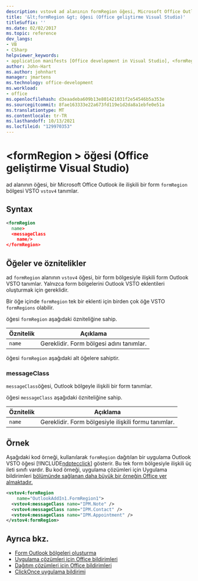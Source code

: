 ```yaml
---
description: vstov4 ad alanının formRegion öğesi, Microsoft Office Outlook eklenti ile ilişkili bir form VSTO tanımlar.
title: '&lt;formRegion &gt; öğesi (Office geliştirme Visual Studio)'
titleSuffix: ''
ms.date: 02/02/2017
ms.topic: reference
dev_langs:
- VB
- CSharp
helpviewer_keywords:
- application manifests [Office development in Visual Studio], <formRegion> element
author: John-Hart
ms.author: johnhart
manager: jmartens
ms.technology: office-development
ms.workload:
- office
ms.openlocfilehash: d3eaadeba609b13e801421031f2e54546b5a353e
ms.sourcegitcommit: 8fae163333e22a673fd119e1d2da8a1ebfe0e51a
ms.translationtype: MT
ms.contentlocale: tr-TR
ms.lasthandoff: 10/13/2021
ms.locfileid: "129970353"
---
```

# <a name="ltformregiongt-element-office-development-in-visual-studio"></a>&lt;formRegion &gt; öğesi (Office geliştirme Visual Studio)
  ad alanının öğesi, bir Microsoft Office Outlook ile ilişkili bir form `formRegion` bölgesi VSTO `vstov4` tanımlar.

## <a name="syntax"></a>Syntax

```xml
<formRegion
  name>
  <messageClass
    name/>
</formRegion>
```

## <a name="elements-and-attributes"></a>Öğeler ve öznitelikler
 ad `formRegion` alanının `vstov4` öğesi, bir form bölgesiyle ilişkili form Outlook VSTO tanımlar. Yalnızca form bölgelerini Outlook VSTO eklentileri oluşturmak için gereklidir.

 Bir öğe içinde `formRegion` tek bir eklenti için birden çok öğe VSTO `formRegions` olabilir.

 öğesi `formRegion` aşağıdaki özniteliğine sahip.

|Öznitelik|Açıklama|
|---------------|-----------------|
|`name`|Gereklidir. Form bölgesi adını tanımlar.|

 öğesi `formRegion` aşağıdaki alt öğelere sahiptir.

### <a name="messageclass"></a>messageClass
 `messageClass`öğesi, Outlook bölgeyle ilişkili bir form tanımlar.

 öğesi `messageClass` aşağıdaki özniteliğine sahip.

|Öznitelik|Açıklama|
|---------------|-----------------|
|`name`|Gereklidir. Form bölgesiyle ilişkili formu tanımlar.|

## <a name="example"></a>Örnek
 Aşağıdaki kod örneği, kullanılarak `formRegion` dağıtılan bir uygulama Outlook VSTO öğesi [!INCLUDE[ndptecclick](../vsto/includes/ndptecclick-md.md)] gösterir. Bu tek form bölgesiyle ilişkili üç ileti sınıfı vardır. Bu kod örneği, uygulama çözümleri için Uygulama bildirimleri [bölümünde sağlanan daha büyük bir örneğin Office yer almaktadır.](../vsto/application-manifests-for-office-solutions.md)

```xml
<vstov4:formRegion
    name="OutlookAddIn1.FormRegion1">
  <vstov4:messageClass name="IPM.Note" />
  <vstov4:messageClass name="IPM.Contact" />
  <vstov4:messageClass name="IPM.Appointment" />
</vstov4:formRegion>
```

## <a name="see-also"></a>Ayrıca bkz.

- [Form Outlook bölgeleri oluşturma](../vsto/creating-outlook-form-regions.md)
- [Uygulama çözümleri için Office bildirimleri](../vsto/application-manifests-for-office-solutions.md)
- [Dağıtım çözümleri için Office bildirimleri](../vsto/deployment-manifests-for-office-solutions.md)
- [ClickOnce uygulama bildirimi](../deployment/clickonce-application-manifest.md)
